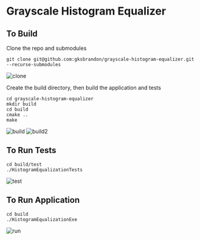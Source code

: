 # Grayscale Histogram Equalizer

## To Build
Clone the repo and submodules
```
git clone git@github.com:gksbrandon/grayscale-histogram-equalizer.git --recurse-submodules
```
![clone](https://github.com/gksbrandon/grayscale-histogram-equalizer/blob/master/readme-gifs/clone.gif)

Create the build directory, then build the application and tests
```
cd grayscale-histogram-equalizer
mkdir build
cd build
cmake ..
make
```
![build](https://github.com/gksbrandon/grayscale-histogram-equalizer/blob/master/readme-gifs/build.gif)
![build2](https://github.com/gksbrandon/grayscale-histogram-equalizer/blob/master/readme-gifs/build2.gif)

## To Run Tests
```
cd build/test
./HistogramEqualizationTests
```
![test](https://github.com/gksbrandon/grayscale-histogram-equalizer/blob/master/readme-gifs/test.gif)

## To Run Application
```
cd build
./HistogramEqualizationExe
```
![run](https://github.com/gksbrandon/grayscale-histogram-equalizer/blob/master/readme-gifs/run.gif)
